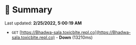 # 📖 Summary
Last updated: **2/25/2022, 5:00:19 AM**

- `GET` [https://Bhadwa-sala.toxicblte.repl.co](https://Bhadwa-sala.toxicblte.repl.co) - **Down** (13210ms)

